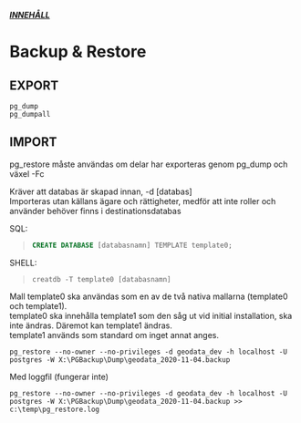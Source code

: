***[INNEHÅLL](../_content.md)***


# Backup & Restore

## EXPORT
```
pg_dump
pg_dumpall
```


## IMPORT
pg_restore måste användas om delar har exporteras genom pg_dump och växel -Fc

Kräver att databas är skapad innan, -d [databas]  
Importeras utan källans ägare och rättigheter, medför att inte roller och använder behöver finns i destinationsdatabas

SQL:
 > ```sql
 > CREATE DATABASE [databasnamn] TEMPLATE template0;
 > ```

SHELL:
 > ```properties
 > creatdb -T template0 [databasnamn]
 > ```


Mall template0 ska användas som en av de två nativa mallarna (template0 och template1).  
template0 ska innehålla template1 som den såg ut vid initial installation, ska inte ändras. Däremot kan template1 ändras.  
template1 används som standard om inget annat anges.

```properties
pg_restore --no-owner --no-privileges -d geodata_dev -h localhost -U postgres -W X:\PGBackup\Dump\geodata_2020-11-04.backup
```

Med loggfil (fungerar inte)

```properties
pg_restore --no-owner --no-privileges -d geodata_dev -h localhost -U postgres -W X:\PGBackup\Dump\geodata_2020-11-04.backup >> c:\temp\pg_restore.log
```